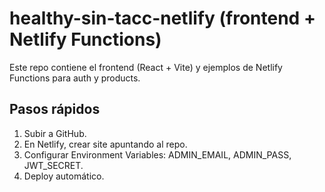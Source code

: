 # healthy-sin-tacc-netlify (frontend + Netlify Functions)
Este repo contiene el frontend (React + Vite) y ejemplos de Netlify Functions para auth y products.
## Pasos rápidos
1. Subir a GitHub.
2. En Netlify, crear site apuntando al repo.
3. Configurar Environment Variables: ADMIN_EMAIL, ADMIN_PASS, JWT_SECRET.
4. Deploy automático.
